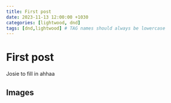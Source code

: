 ```yaml
---
title: First post
date: 2023-11-13 12:00:00 +1030
categories: [lightwood, dnd]
tags: [dnd,lightwood] # TAG names should always be lowercase
---
```


# First post
Josie to fill in ahhaa

## Images
